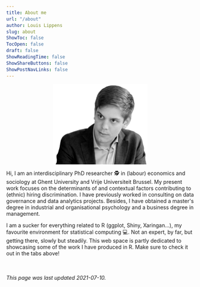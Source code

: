 ```yaml
---
title: About me
url: "/about"
author: Louis Lippens
slug: about
ShowToc: false
TocOpen: false
draft: false
ShowReadingTime: false
ShowShareButtons: false
ShowPostNavLinks: false
---
```


<img src="https://raw.githubusercontent.com/lglip/louislippens/main/images/llprofilewide.png" width="50%" style="display: block; margin: auto;" />


Hi, I am an interdisciplinary PhD researcher 🕵 in (labour) economics and sociology at Ghent University and Vrije Universiteit Brussel. My present work focuses on the determinants of and contextual factors contributing to (ethnic) hiring discrimination. I have previously worked in consulting on data governance and data analytics projects. Besides, I have obtained a master's degree in industrial and organisational psychology and a business degree in management.

I am a sucker for everything related to R (ggplot, Shiny, Xaringan...), my favourite environment for statistical computing 💻. Not an expert, by far, but getting there, slowly but steadily. This web space is partly dedicated to showcasing some of the work I have produced in R. Make sure to check it out in the tabs above!

<br></br>
_This page was last updated 2021-07-10._
